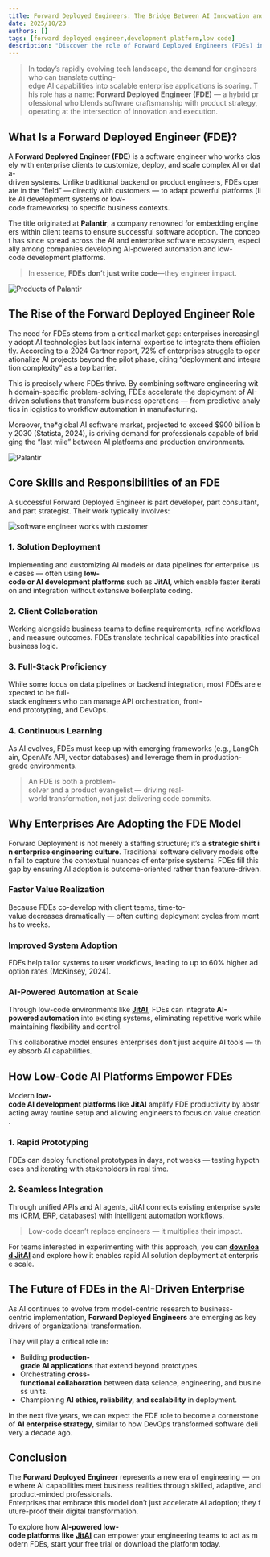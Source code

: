 ```yaml
---
title: Forward Deployed Engineers: The Bridge Between AI Innovation and Real-World Enterprise Solutions
date: 2025/10/23
authors: []
tags: [forward deployed engineer,development platform,low code]
description: "Discover the role of Forward Deployed Engineers (FDEs) in AI enterprise transformation. Learn how low-code platforms like JitAI empower AI-powered automation at scale."
---
```


> In today’s rapidly evolving tech landscape, the demand for engineers who can translate cutting-edge AI capabilities into scalable enterprise applications is soaring. This role has a name: **Forward Deployed Engineer (FDE)** — a hybrid professional who blends software craftsmanship with product strategy, operating at the intersection of innovation and execution.

## What Is a Forward Deployed Engineer (FDE)?

A **Forward Deployed Engineer (FDE)** is a software engineer who works closely with enterprise clients to customize, deploy, and scale complex AI or data-driven systems. Unlike traditional backend or product engineers, FDEs operate in the “field” — directly with customers — to adapt powerful platforms (like AI development systems or low-code frameworks) to specific business contexts.

The title originated at **Palantir**, a company renowned for embedding engineers within client teams to ensure successful software adoption. The concept has since spread across the AI and enterprise software ecosystem, especially among companies developing AI-powered automation and low-code development platforms.

<!--truncate-->

> In essence, **FDEs don’t just write code**—they engineer impact.

![Products of Palantir](Products-of-Palantir.png)


## The Rise of the Forward Deployed Engineer Role

The need for FDEs stems from a critical market gap: enterprises increasingly adopt AI technologies but lack internal expertise to integrate them efficiently. According to a 2024 Gartner report, 72% of enterprises struggle to operationalize AI projects beyond the pilot phase, citing “deployment and integration complexity” as a top barrier.

This is precisely where FDEs thrive. By combining software engineering with domain-specific problem-solving, FDEs accelerate the deployment of AI-driven solutions that transform business operations — from predictive analytics in logistics to workflow automation in manufacturing.

Moreover, the*global AI software market, projected to exceed $900 billion by 2030 (Statista, 2024), is driving demand for professionals capable of bridging the “last mile” between AI platforms and production environments.

![Palantir](Palantir.png)



## Core Skills and Responsibilities of an FDE

A successful Forward Deployed Engineer is part developer, part consultant, and part strategist. Their work typically involves:

![software engineer works with customer](software-engineer-works-with-customer.jpg)

### 1. Solution Deployment

Implementing and customizing AI models or data pipelines for enterprise use cases — often using **low-code or AI development platforms** such as **JitAI**, which enable faster iteration and integration without extensive boilerplate coding.

### 2. Client Collaboration

Working alongside business teams to define requirements, refine workflows, and measure outcomes. FDEs translate technical capabilities into practical business logic.

### 3. Full-Stack Proficiency

While some focus on data pipelines or backend integration, most FDEs are expected to be full-stack engineers who can manage API orchestration, front-end prototyping, and DevOps.

### 4. Continuous Learning

As AI evolves, FDEs must keep up with emerging frameworks (e.g., LangChain, OpenAI’s API, vector databases) and leverage them in production-grade environments.

> An FDE is both a problem-solver and a product evangelist — driving real-world transformation, not just delivering code commits.



## Why Enterprises Are Adopting the FDE Model

Forward Deployment is not merely a staffing structure; it’s a **strategic shift in enterprise engineering culture**. Traditional software delivery models often fail to capture the contextual nuances of enterprise systems. FDEs fill this gap by ensuring AI adoption is outcome-oriented rather than feature-driven.

### Faster Value Realization

Because FDEs co-develop with client teams, time-to-value decreases dramatically — often cutting deployment cycles from months to weeks.

### Improved System Adoption

FDEs help tailor systems to user workflows, leading to up to 60% higher adoption rates (McKinsey, 2024).

### AI-Powered Automation at Scale

Through low-code environments like [**JitAI**](https://jit.pro), FDEs can integrate **AI-powered automation** into existing systems, eliminating repetitive work while maintaining flexibility and control.

This collaborative model ensures enterprises don’t just acquire AI tools — they absorb AI capabilities.

## How Low-Code AI Platforms Empower FDEs

Modern **low-code AI development platforms** like **JitAI** amplify FDE productivity by abstracting away routine setup and allowing engineers to focus on value creation.

### 1. Rapid Prototyping

FDEs can deploy functional prototypes in days, not weeks — testing hypotheses and iterating with stakeholders in real time.

### 2. Seamless Integration

Through unified APIs and AI agents, JitAI connects existing enterprise systems (CRM, ERP, databases) with intelligent automation workflows.


> Low-code doesn’t replace engineers — it multiplies their impact.

For teams interested in experimenting with this approach, you can [**download JitAI**](https://jit.pro/download) and explore how it enables rapid AI solution deployment at enterprise scale.


## The Future of FDEs in the AI-Driven Enterprise

As AI continues to evolve from model-centric research to business-centric implementation, **Forward Deployed Engineers** are emerging as key drivers of organizational transformation.

They will play a critical role in:

- Building **production-grade AI applications** that extend beyond prototypes.
- Orchestrating **cross-functional collaboration** between data science, engineering, and business units.
- Championing **AI ethics, reliability, and scalability** in deployment.

In the next five years, we can expect the FDE role to become a cornerstone of **AI enterprise strategy**, similar to how DevOps transformed software delivery a decade ago.


## Conclusion

The **Forward Deployed Engineer** represents a new era of engineering — one where AI capabilities meet business realities through skilled, adaptive, and product-minded professionals.  
Enterprises that embrace this model don’t just accelerate AI adoption; they future-proof their digital transformation.

To explore how **AI-powered low-code platforms like** [**JitAI**](https://jit.pro) can empower your engineering teams to act as modern FDEs, start your free trial or download the platform today.

